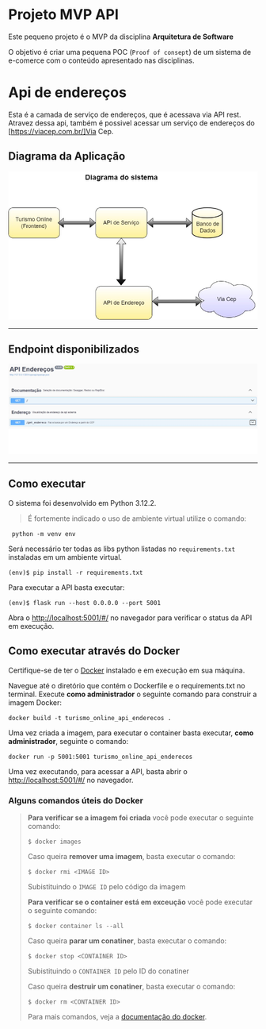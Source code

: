 # Projeto MVP API

Este pequeno projeto é o MVP da disciplina **Arquitetura de Software** 

O objetivo é criar uma pequena POC (`Proof of consept`) de um sistema de e-comerce com o conteúdo apresentado nas disciplinas.

# Api de endereços

Esta é a camada de serviço de endereços, que é acessava via API rest.
Atravez dessa api, também é possivel acessar um serviço de endereços do [https://viacep.com.br/]Via Cep.

## Diagrama da Aplicação
![Diagrama da Aplicação](./img/diagrama.jpg)

---
## Endpoint disponibilizados
![Diagrama da Aplicação](./img/api_endereco.jpg)

---
## Como executar 


O sistema foi desenvolvido em Python 3.12.2.

> É fortemente indicado o uso de ambiente virtual utilize o comando:

```
 python -m venv env
```

Será necessário ter todas as libs python listadas no `requirements.txt` instaladas em um ambiente virtual.

```
(env)$ pip install -r requirements.txt
```

Para executar a API  basta executar:

```
(env)$ flask run --host 0.0.0.0 --port 5001
```

Abra o [http://localhost:5001/#/](http://localhost:5001/#/) no navegador para verificar o status da API em execução.

## Como executar através do Docker

Certifique-se de ter o [Docker](https://docs.docker.com/engine/install/) instalado e em execução em sua máquina.

Navegue até o diretório que contém o Dockerfile e o requirements.txt no terminal.
Execute **como administrador** o seguinte comando para construir a imagem Docker:

```
docker build -t turismo_online_api_enderecos .
```

Uma vez criada a imagem, para executar o container basta executar, **como administrador**, seguinte o comando:

```
docker run -p 5001:5001 turismo_online_api_enderecos
```

Uma vez executando, para acessar a API, basta abrir o [http://localhost:5001/#/](http://localhost:5001/#/) no navegador.



### Alguns comandos úteis do Docker

>**Para verificar se a imagem foi criada** você pode executar o seguinte comando:
>
>```
>$ docker images
>```
>
> Caso queira **remover uma imagem**, basta executar o comando:
>```
>$ docker rmi <IMAGE ID>
>```
>Subistituindo o `IMAGE ID` pelo código da imagem
>
>**Para verificar se o container está em exceução** você pode executar o seguinte comando:
>
>```
>$ docker container ls --all
>```
>
> Caso queira **parar um conatiner**, basta executar o comando:
>```
>$ docker stop <CONTAINER ID>
>```
>Subistituindo o `CONTAINER ID` pelo ID do conatiner
>
>
> Caso queira **destruir um conatiner**, basta executar o comando:
>```
>$ docker rm <CONTAINER ID>
>```
>Para mais comandos, veja a [documentação do docker](https://docs.docker.com/engine/reference/run/).